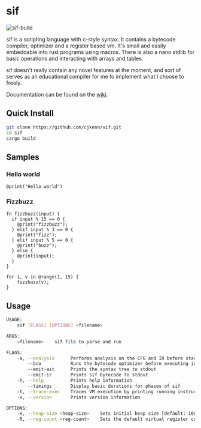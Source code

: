 # sif

![sif-build](https://github.com/cjkenn/sif/workflows/sif-build/badge.svg?branch=master)

sif is a scripting language with c-style syntax. It contains a bytecode compiler, optimizer and a register based vm. It's small and easily embeddable into rust programs using macros. There is also a nano stdlib for basic operations and interacting with arrays and tables.

sif doesn't really contain any novel features at the moment, and sort of serves as an educational compiler for me to implement what I choose to freely. 

Documentation can be found on the [wiki](https://github.com/cjkenn/sif/wiki).

## Quick Install
```sh
git clone https://github.com/cjkenn/sif.git
cd sif
cargo build
```

## Samples

### Hello world
```
@print("Hello world")
```

### Fizzbuzz
```
fn fizzbuzz(input) {
  if input % 15 == 0 {
    @print("fizzbuzz");
  } elif input % 3 == 0 {
    @print("fizz");
  } elif input % 5 == 0 {
    @print("buzz");
  } else {
    @print(input);
  }
}

for i, v in @range(1, 15) {
    fizzbuzz(v);
}
```

## Usage
```sh
USAGE:
    sif [FLAGS] [OPTIONS] <filename>

ARGS:
    <filename>    sif file to parse and run

FLAGS:
    -a, --analysis      Performs analysis on the CFG and IR before starting the vm
        --bco           Runs the bytecode optimizer before executing in vm
        --emit-ast      Prints the syntax tree to stdout
        --emit-ir       Prints sif bytecode to stdout
    -h, --help          Prints help information
        --timings       Display basic durations for phases of sif
    -t, --trace-exec    Traces VM execution by printing running instructions to stdout
    -V, --version       Prints version information

OPTIONS:
    -H, --heap-size <heap-size>    Sets initial heap size [default: 100]
    -R, --reg-count <reg-count>    Sets the default virtual register count [default: 1024]
```
